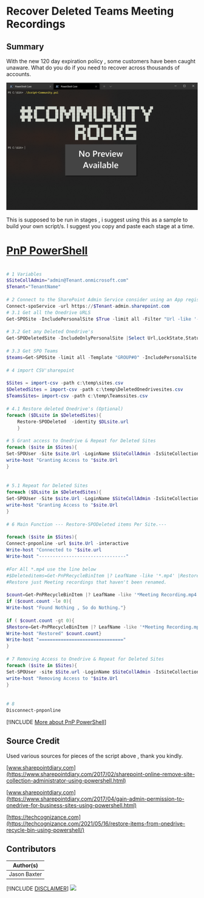 # Recover Deleted Teams Meeting Recordings

## Summary

With the new 120 day expiration policy , some customers have been caught unaware. What do you do if you need to recover across thousands of accounts.

![Example Screenshot](assets/example.png)

This is supposed to be run in stages , i suggest using this as a sample to build your own script/s. I suggest you copy and paste each stage at a time.


# [PnP PowerShell](#tab/pnpps)

```powershell

# 1 Variables
$SiteCollAdmin="admin@Tenant.onmicrosoft.com"
$Tenant="TenantName"

# 2 Connect to the SharePoint Admin Service consider using an App registration or a Service account.
Connect-spoService -url https://$Tenant-admin.sharepoint.com 
# 3.1 Get all the Onedrive URLS
Get-SPOSite -IncludePersonalSite $True -limit all -Filter "Url -like '-my.sharepoint.com/personal/'"|Select Url,LockState,Status,LastContentModifiedDate,Title,Owner |Export-Csv c:\temp\sites.csv -NoTypeInformation

# 3.2 Get any Deleted Onedrive's
Get-SPODeletedSite -IncludeOnlyPersonalSite |Select Url,LockState,Status,LastContentModifiedDate,Title,Owner |Export-Csv c:\temp\DeletedOnedrivesites.csv

# 3.3 Get SPO Teams
$teams=Get-SPOSite -limit all -Template "GROUP#0" -IncludePersonalSite:$false|Select Url,LockState,Status,LastContentModifiedDate,Title,Owner |Export-Csv c:\temp\Teamssites.csv

# 4 import CSV'sharepoint

$Sites = import-csv -path c:\temp\sites.csv
$DeletedSites = import-csv -path c:\temp\DeletedOnedrivesites.csv
$TeamsSites= import-csv -path c:\temp\Teamssites.csv

# 4.1 Restore deleted Onedrive's (Optional)
foreach ($DLsite in $DeletedSites){
	Restore-SPODeleted	-identity $DLsite.url
	}

# 5 Grant access to Onedrive & Repeat for Deleted Sites
foreach ($site in $Sites){
Set-SPOUser -Site $site.Url -LoginName $SiteCollAdmin -IsSiteCollectionAdmin $True
write-host "Granting Access to "$site.Url
}


# 5.1 Repeat for Deleted Sites
foreach ($DLsite in $DeletedSites){
Set-SPOUser -Site $site.Url -LoginName $SiteCollAdmin -IsSiteCollectionAdmin $True
write-host "Granting Access to "$site.Url
}

# 6 Main Function --- Restore-SPODeleted items Per Site.---

foreach ($site in $Sites){
Connect-pnponline -url $site.Url -interactive
Write-host "Connected to "$site.url
Write-host "--------------------------------"

#For All *.mp4 use the line below
#$Deleteditems=Get-PnPRecycleBinItem |? LeafName -like '*.mp4' |Restore-PnPRecycleBinItem -force
#Restore just Meeting recordings that haven't been renamed.

$count=Get-PnPRecycleBinItem |? LeafName -like '*Meeting Recording.mp4'
if ($count.count -le 0){
Write-host "Found Nothing , So do Nothing."}

if ( $count.count -gt 0){
$Restore=Get-PnPRecycleBinItem |? LeafName -like '*Meeting Recording.mp4' |Restore-PnPRecycleBinItem -force
Write-host "Restored" $count.count}
Write-host "==============================="
}

# 7 Removing Access to Onedrive & Repeat for Deleted Sites
foreach ($site in $Sites){
Set-SPOUser -site $Site.url -LoginName $SiteCollAdmin -IsSiteCollectionAdmin $False
write-host "Removing Access to "$site.Url
}


# 8
Disconnect-pnponline


```
[!INCLUDE [More about PnP PowerShell](../../docfx/includes/MORE-PNPPS.md)]


## Source Credit

Used various sources for pieces of the script above , thank you kindly.

[www.sharepointdiary.com](https://www.sharepointdiary.com/2017/02/sharepoint-online-remove-site-collection-administrator-using-powershell.html)

[www.sharepointdiary.com](https://www.sharepointdiary.com/2017/04/gain-admin-permission-to-onedrive-for-business-sites-using-powershell.html)

[https://techcognizance.com](https://techcognizance.com/2021/05/16/restore-items-from-onedrive-recycle-bin-using-powershell/)


## Contributors

| Author(s) |
|-----------|
| Jason Baxter 


[!INCLUDE [DISCLAIMER](../../docfx/includes/DISCLAIMER.md)]
<img src="https://pnptelemetry.azurewebsites.net/script-samples/scripts/template-script-submission" aria-hidden="true" />